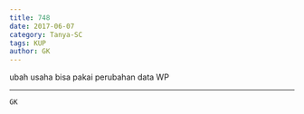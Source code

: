 ```yaml
---
title: 748
date: 2017-06-07
category: Tanya-SC
tags: KUP
author: GK
---
```


ubah usaha bisa pakai perubahan data WP

---



`GK`
